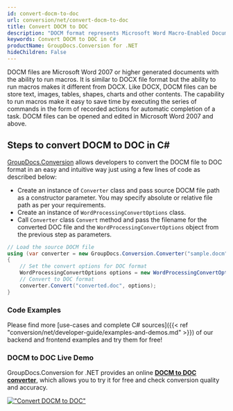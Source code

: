 ```yaml
---
id: convert-docm-to-doc
url: conversion/net/convert-docm-to-doc
title: Convert DOCM to DOC
description: "DOCM format represents Microsoft Word Macro-Enabled Document with .docm extension. Learn how to convert DOCM to DOC file programmatically in C# language using GroupDocs.Conversion for .NET library."
keywords: Convert DOCM to DOC in C#
productName: GroupDocs.Conversion for .NET
hideChildren: False
---
```


DOCM files are Microsoft Word 2007 or higher generated documents with the ability to run macros. It is similar to DOCX file format but the ability to run macros makes it different from DOCX. Like DOCX, DOCM files can be store text, images, tables, shapes, charts and other contents. The capability to run macros make it easy to save time by executing the series of commands in the form of recorded actions for automatic completion of a task. DOCM files can be opened and edited in Microsoft Word 2007 and above.

## Steps to convert DOCM to DOC in C#

[GroupDocs.Conversion](https://products.groupdocs.com/conversion/net) allows developers to convert the DOCM file to DOC format in an easy and intuitive way just using a few lines of code as described below:

* Create an instance of `Converter` class and pass source DOCM file path as a constructor parameter. You may specify absolute or relative file path as per your requirements. 
* Create an instance of `WordProcessingConvertOptions` class.
* Call `Converter` class `Convert` method and pass the filename for the converted DOC file and the `WordProcessingConvertOptions` object from the previous step as parameters.

```csharp
// Load the source DOCM file
using (var converter = new GroupDocs.Conversion.Converter("sample.docm"))
{
    // Set the convert options for DOC format
    WordProcessingConvertOptions options = new WordProcessingConvertOptions();
    // Convert to DOC format
    converter.Convert("converted.doc", options);
}
```

### Code Examples

Please find more [use-cases and complete C# sources]({{< ref "conversion/net/developer-guide/examples-and-demos.md" >}}) of our backend and frontend examples and try them for free!

### DOCM to DOC Live Demo

GroupDocs.Conversion for .NET provides an online [**DOCM to DOC converter**](https://products.groupdocs.app/conversion/docm-to-doc), which allows you to try it for free and check conversion quality and accuracy.

[!["Convert DOCM to DOC"](conversion/net/images/convert-docm-to-doc.png)](https://products.groupdocs.app/conversion/docm-to-doc)